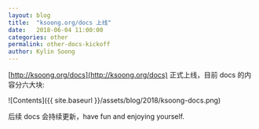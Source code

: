 ```yaml
---
layout: blog
title:  "ksoong.org/docs 上线"
date:   2018-06-04 11:00:00
categories: other
permalink: other-docs-kickoff
author: Kylin Soong
---
```


[http://ksoong.org/docs](http://ksoong.org/docs) 正式上线，目前 docs 的内容分六大块:

![Contents]({{ site.baseurl }}/assets/blog/2018/ksoong-docs.png)

后续 docs 会持续更新，have fun and enjoying yourself.
